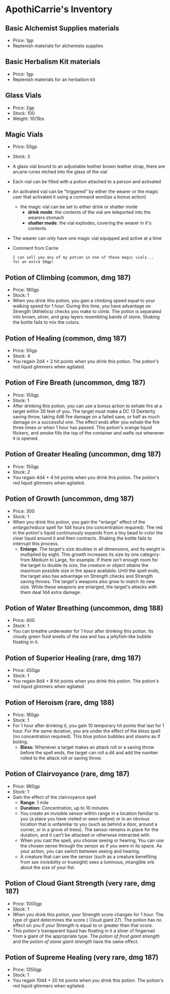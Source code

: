 # ApothiCarrie's Inventory

## Basic Alchemist Supplies materials
  * Price: 1gp
  * Replenish materials for alchemists supplies

## Basic Herbalism Kit materials
  * Price: 1gp
  * Replenish materials for an herbalism kit

## Glass Vials
  * Price: 2gp
  * Stock: 100
  * Weight: 10/1lbs

## Magic Vials
  * Price: 50gp
  * Stock: 3
  * A glass vial bound to an adjustable leather brown leather strap, there are arcane runes etched into the glass of the vial
  * Each vial can be filled with a potion attached to a person and activated
  * An activated vial can be "triggered" by either the wearer or the magic user that activated it using a command word(as a bonus action)
    * the magic vial can be set to either drink or shatter mode
      * **drink mode**: the contents of the vial are teleported into the wearers stomach
      * **shatter mode**: the vial explodes, covering the wearer in it's contents
  * The wearer can only have one magic vial equipped and active at a time
  * Comment from Carrie

        I can sell you any of my potion in one of these magic vials...
        for an extra 50gp!

## Potion of Climbing (common, dmg 187)
  * Price: 180gp
  * Stock: 1
  * When you drink this potion, you gain a climbing speed equal to your walking speed for 1 hour. During this time, you have advantage on Strength (Athletics) checks you make to climb. The potion is separated into brown, silver, and gray layers resembling bands of stone. Shaking the bottle fails to mix the colors.

## Potion of Healing (common, dmg 187)
  * Price: 50gp
  * Stock: 4
  * You regain 2d4 + 2 hit points when you drink this potion. The potion's red liquid glimmers when agitated.

## Potion of Fire Breath (uncommon, dmg 187)
  * Price: 150gp
  * Stock: 1
  * After drinking this potion, you can use a bonus action to exhale fire at a target within 30 feet of you. The target must make a DC 13 Dexterity saving throw, taking 4d6 fire damage on a failed save, or half as much damage on a successful one. The effect ends after you exhale the fire three times or when 1 hour has passed. This potion's orange liquid flickers, and smoke fills the top of the container and wafts out whenever it is opened.

## Potion of Greater Healing (uncommon, dmg 187)
  * Price: 150gp
  * Stock: 2
  * You regain 4d4 + 4 hit points when you drink this potion. The potion's red liquid glimmers when agitated.

## Potion of Growth (uncommon, dmg 187)
  * Price: 300
  * Stock: 1
  *  When you drink this potion, you gain the "enlarge" effect of the *enlarge/reduce* spell for 1d4 hours (no concentration required). The red in the potion's liquid continuously expands from a tiny bead to color the clear liquid around it and then contracts. Shaking the bottle fails to interrupt this process.
      * **Enlarge**. The target's size doubles in all dimensions, and its weight is multiplied by eight. This growth increases its size by one category- from Medium to Large, for example. If there isn't enough room for the target to double its size, the creature or object attains the maximum possible size in the space available. Until the spell ends, the target also has advantage on Strength checks and Strength saving throws. The target's weapons also grow to match its new size. While these weapons are enlarged, the target's attacks with them deal 1d4 extra damage.

## Potion of Water Breathing (uncommon, dmg 188)
  * Price: 400
  * Stock: 1
  * You can breathe underwater for 1 hour after drinking this potion. Its cloudy green fluid smells of the sea and has a jellyfish-like bubble floating in it.

## Potion of Superior Healing (rare, dmg 187)
  * Price: 450gp
  * Stock: 1
  * You regain 8d4 + 8 hit points when you drink this potion. The potion's red liquid glimmers when agitated.

## Potion of Heroism (rare, dmg 188)
  * Price: 180gp
  * Stock: 1
  * For 1 hour after drinking it, you gain 10 temporary hit points that last for 1 hour. For the same duration, you are under the effect of the *bless* spell (no concentration required). This blue potion bubbles and steams as if boiling.
      * **Bless:** Whenever a target makes an attack roll or a saving throw before the spell ends, the target can roll a d4 and add the number rolled to the attack roll or saving throw.

## Potion of Clairvoyance (rare, dmg 187)
  * Price: 960gp
  * Stock: 1
  * Gain the effect of the clairvoyance spell
    * **Range:** 1 mile
    * **Duration:** Concentration, up to 10 minutes
    * You create an invisible sensor within range in a location familiar to you (a place you have visited or seen before) or in an obvious location that is unfamiliar to you (such as behind a door, around a corner, or in a grove of trees). The sensor remains in place for the duration, and it can't be attacked or otherwise interacted with.
    * When you cast the spell, you choose seeing or hearing. You can use the chosen sense through the sensor as if you were in its space. As your action, you can switch between seeing and hearing.
    * A creature that can see the sensor (such as a creature benefiting from *see invisibility* or truesight) sees a luminous, intangible orb about the size of your fist.

## Potion of Cloud Giant Strength (very rare, dmg 187)
  * Price: 1000gp
  * Stock: 1
  * When you drink this potion, your Strength score changes for 1 hour. The type of giant determines the score ( Cloud giant 27). The potion has no effect on you if your Strength is equal to or greater than that score.
  * This potion's transparent liquid has floating in it a sliver of fingernail from a giant of the appropriate type. The *potion of frost giant strength* and the *potion of stone giant strength* have the same effect.

## Potion of Supreme Healing (very rare, dmg 187)
  * Price: 1350gp
  * Stock: 1
  * You regain 10d4 + 20 hit points when you drink this potion. The potion's red liquid glimmers when agitated.
